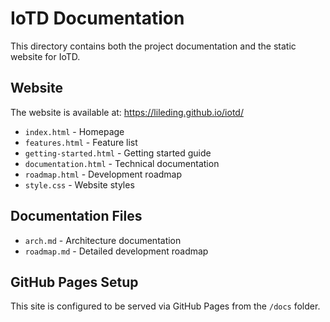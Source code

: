 # IoTD Documentation

This directory contains both the project documentation and the static website for IoTD.

## Website

The website is available at: https://lileding.github.io/iotd/

- `index.html` - Homepage
- `features.html` - Feature list
- `getting-started.html` - Getting started guide
- `documentation.html` - Technical documentation
- `roadmap.html` - Development roadmap
- `style.css` - Website styles

## Documentation Files

- `arch.md` - Architecture documentation
- `roadmap.md` - Detailed development roadmap

## GitHub Pages Setup

This site is configured to be served via GitHub Pages from the `/docs` folder.